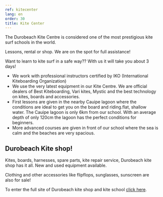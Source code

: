 ```yaml
---
ref: kitecenter
lang: en
order: 30
title: Kite Center
---
```

The Durobeach Kite Centre is considered one of the most prestigious kite surf schools in the world.

Lessons, rental or shop. We are on the spot for full assistance!


Want to learn to kite surf in a safe way?? With us it will take you about 3 days!

* We work with professional instructors certified by IKO (International Kiteboarding Organization)
* We use the very latest equipment in our Kite Centre. We are official dealers of Best Kiteboarding, Vari kites, Mystic and the best technology on kites, boards and accessories.
* First lessons are given in the nearby Cauipe lagoon where the conditions are ideal to get you on the board and riding.flat, shallow water. The Cauipe lagoon is only 6km from our school. With an average depth of only 120cm the lagoon has the perfect conditions for beginners.
* More advanced courses are given in front of our school where the sea is calm and the beaches are very spacious.

## Durobeach Kite shop!
Kites, boards, harnesses, spare parts, kite repair service, Durobeach kite shop has it all. New and used equipment available.

Clothing and other accessories like flipflops, sunglasses, sunscreen are also for sale!

To enter the full site of Durobeach kite shop and kite school [click here][1].

[1]: http://www.kiteschooldurobeach.com/
